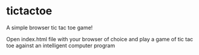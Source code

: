 # tictactoe
A simple browser tic tac toe game!

Open index.html file with your browser of choice 
and play a game of tic tac toe against an intelligent computer program
